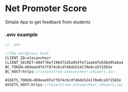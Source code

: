 # Net Promoter Score

Simple App to get feedback from students

### .env example
```js
// .env

//The wordpress host
CLIENT_ID=alesanchezr
CLIENT_SECRET=d04f78ef196471d5a954fe71aab4fe63bd95a8a4
BC_TOKEN=d69eae97e7f874c6cdf46de524178e8ca5f1583e
BC_HOST=https://talenttree-alesanchezr.c9users.io/

ASSETS_TOKEN=d69eae97e7f874c6cdf46de524178e8ca5f1583e
ASSETS_HOST=https://talenttree-alesanchezr.c9users.io/
```